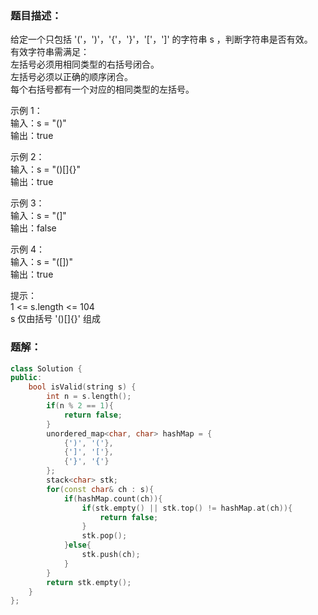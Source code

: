 ### 题目描述：
给定一个只包括 '('，')'，'{'，'}'，'['，']' 的字符串 s ，判断字符串是否有效。<br>
有效字符串需满足：<br>
左括号必须用相同类型的右括号闭合。<br>
左括号必须以正确的顺序闭合。<br>
每个右括号都有一个对应的相同类型的左括号。

示例 1：<br>
输入：s = "()"<br>
输出：true

示例 2：<br>
输入：s = "()[]{}"<br>
输出：true

示例 3：<br>
输入：s = "(]"<br>
输出：false

示例 4：<br>
输入：s = "([])"<br>
输出：true

提示：<br>
1 <= s.length <= 104<br>
s 仅由括号 '()[]{}' 组成

### 题解：
```c++
class Solution {
public:
    bool isValid(string s) {
        int n = s.length();
        if(n % 2 == 1){
            return false;
        }
        unordered_map<char, char> hashMap = {
            {')', '('},
            {']', '['},
            {'}', '{'}
        };
        stack<char> stk;
        for(const char& ch : s){
            if(hashMap.count(ch)){
                if(stk.empty() || stk.top() != hashMap.at(ch)){
                    return false;
                }
                stk.pop();
            }else{
                stk.push(ch);
            }
        }
        return stk.empty();
    }
};
```